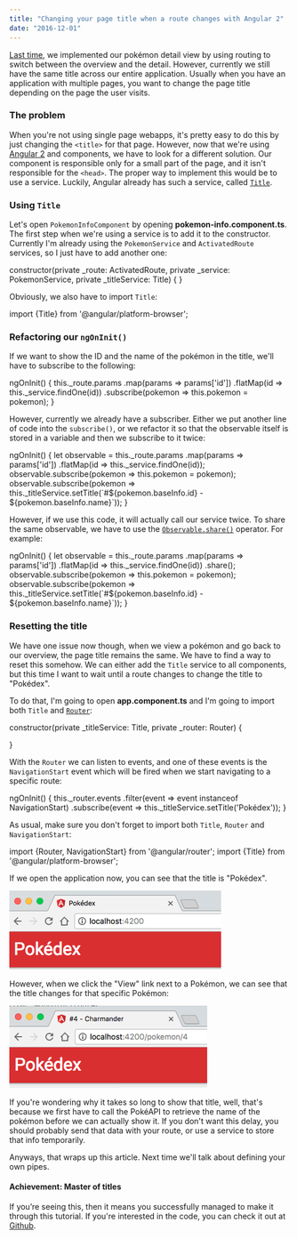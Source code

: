 ```yaml
---
title: "Changing your page title when a route changes with Angular 2"
date: "2016-12-01"
---
```


[Last time](http://wordpress.g00glen00b.be/routing-angular-2/), we implemented our pokémon detail view by using routing to switch between the overview and the detail. However, currently we still have the same title across our entire application. Usually when you have an application with multiple pages, you want to change the page title depending on the page the user visits.[](http://wordpress.g00glen00b.be/implementing-pipes-angular-2/)

### The problem

When you're not using single page webapps, it's pretty easy to do this by just changing the `<title>` for that page. However, now that we're using [Angular 2](http://angular.io) and components, we have to look for a different solution. Our component is responsible only for a small part of the page, and it isn't responsible for the `<head>`. The proper way to implement this would be to use a service. Luckily, Angular already has such a service, called [`Title`](https://angular.io/docs/ts/latest/api/platform-browser/index/Title-class.html).

### Using `Title`

Let's open `PokemonInfoComponent` by opening **pokemon-info.component.ts**. The first step when we're using a service is to add it to the constructor. Currently I'm already using the `PokemonService` and `ActivatedRoute` services, so I just have to add another one:

constructor(private \_route: ActivatedRoute, private \_service: PokemonService, private \_titleService: Title) {
}

Obviously, we also have to import `Title`:

import {Title} from '@angular/platform-browser';

### Refactoring our `ngOnInit()`

If we want to show the ID and the name of the pokémon in the title, we'll have to subscribe to the following:

ngOnInit() {
  this.\_route.params
    .map(params => params\['id'\])
    .flatMap(id => this.\_service.findOne(id))
    .subscribe(pokemon => this.pokemon = pokemon);
}

However, currently we already have a subscriber. Either we put another line of code into the `subscribe()`, or we refactor it so that the observable itself is stored in a variable and then we subscribe to it twice:

ngOnInit() {
  let observable = this.\_route.params
    .map(params => params\['id'\])
    .flatMap(id => this.\_service.findOne(id));
  observable.subscribe(pokemon => this.pokemon = pokemon);
  observable.subscribe(pokemon => this.\_titleService.setTitle(\`#${pokemon.baseInfo.id} - ${pokemon.baseInfo.name}\`));
}

However, if we use this code, it will actually call our service twice. To share the same observable, we have to use the [`Observable.share()`](http://reactivex.io/documentation/operators/refcount.html) operator. For example:

ngOnInit() {
  let observable = this.\_route.params
    .map(params => params\['id'\])
    .flatMap(id => this.\_service.findOne(id))
    .share();
  observable.subscribe(pokemon => this.pokemon = pokemon);
  observable.subscribe(pokemon => this.\_titleService.setTitle(\`#${pokemon.baseInfo.id} - ${pokemon.baseInfo.name}\`));
}

### Resetting the title

We have one issue now though, when we view a pokémon and go back to our overview, the page title remains the same. We have to find a way to reset this somehow. We can either add the `Title` service to all components, but this time I want to wait until a route changes to change the title to "Pokédex".

To do that, I'm going to open **app.component.ts** and I'm going to import both `Title` and [`Router`](https://angular.io/docs/ts/latest/api/router/index/Router-class.html):

constructor(private \_titleService: Title, private \_router: Router) {
    
}

With the `Router` we can listen to events, and one of these events is the `NavigationStart` event which will be fired when we start navigating to a specific route:

ngOnInit() {
  this.\_router.events
    .filter(event => event instanceof NavigationStart)
    .subscribe(event => this.\_titleService.setTitle('Pokédex'));
}

As usual, make sure you don't forget to import both `Title`, `Router` and `NavigationStart`:

import {Router, NavigationStart} from '@angular/router';
import {Title} from '@angular/platform-browser';

If we open the application now, you can see that the title is "Pokédex".

[![pokedex-title](images/pokedex-title.png)](https://wordpress.g00glen00b.be/wp-content/uploads/2016/11/pokedex-title.png)

However, when we click the "View" link next to a Pokémon, we can see that the title changes for that specific Pokémon:

[![pokedex-title-info](images/pokedex-title-info.png)](https://wordpress.g00glen00b.be/wp-content/uploads/2016/11/pokedex-title-info.png)

If you're wondering why it takes so long to show that title, well, that's because we first have to call the PokéAPI to retrieve the name of the pokémon before we can actually show it. If you don't want this delay, you should probably send that data with your route, or use a service to store that info temporarily.

Anyways, that wraps up this article. Next time we'll talk about defining your own pipes.

#### Achievement: Master of titles

If you’re seeing this, then it means you successfully managed to make it through this tutorial. If you're interested in the code, you can check it out at [Github](https://github.com/g00glen00b/ng2-pokedex).

